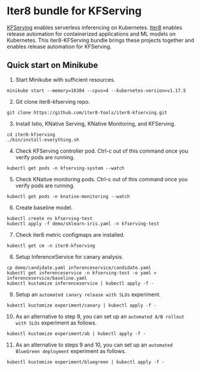 # Iter8 bundle for KFServing

[KFServing](https://github.com/kubeflow/kfserving) enables serverless inferencing on Kubernetes. [Iter8](https://iter8.tools) enables release automation for containerized applications and ML models on Kubernetes. This iter8-KFServing bundle brings these projects together and enables release automation for KFServing.

## Quick start on Minikube

1. Start Minikube with sufficient resources.
```
minikube start --memory=16384 --cpus=4 --kubernetes-version=v1.17.5
```

2. Git clone iter8-kfserving repo.
```
git clone https://github.com/iter8-tools/iter8-kfserving.git
```

3. Install Istio, KNative Serving, KNative Monitoring, and KFServing.
```
cd iter8-kfserving
./bin/install-everything.sh
```

4. Check KFServing controller pod. Ctrl-c out of this command once you verify pods are running.
```
kubectl get pods -n kfserving-system --watch
```

5. Check KNative monitoring pods. Ctrl-c out of this command once you verify pods are running.
```
kubectl get pods -n knative-monitoring --watch
```

6. Create baseline model.
```
kubectl create ns kfserving-test
kubectl apply -f demo/sklearn-iris.yaml -n kfserving-test
```

7. Check iter8 metric configmaps are installed.
```
kubectl get cm -n iter8-kfserving
```

8. Setup InferenceService for canary analysis.
```
cp demo/candidate.yaml inferenceservice/candidate.yaml
kubectl get inferenceservice -n kfserving-test -o yaml > inferenceservice/baseline.yaml
kubectl kustomize inferenceservice | kubectl apply -f -
```

9. Setup an `automated canary release with SLOs` experiment.
```
kubectl kustomize experiment/canary | kubectl apply -f -
```

10. As an alternative to step 9, you can set up an `automated A/B rollout with SLOs` experiment as follows.
```
kubectl kustomize experiment/ab | kubectl apply -f -
```

11. As an alternative to steps 9 and 10, you can set up an `automated BlueGreen deployment` experiment as follows.
```
kubectl kustomize experiment/bluegreen | kubectl apply -f -
```